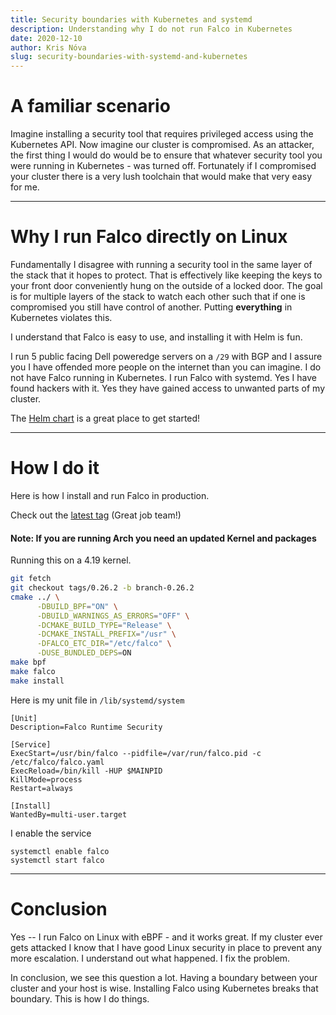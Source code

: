 ```yaml
---
title: Security boundaries with Kubernetes and systemd
description: Understanding why I do not run Falco in Kubernetes
date: 2020-12-10
author: Kris Nóva
slug: security-boundaries-with-systemd-and-kubernetes
---
```


# A familiar scenario

Imagine installing a security tool that requires privileged access using the Kubernetes API. 
Now imagine our cluster is compromised. 
As an attacker, the first thing I would do would be to ensure that whatever security tool you were running in Kubernetes - was turned off.
Fortunately if I compromised your cluster there is a very lush toolchain that would make that very easy for me.

---

# Why I run Falco directly on Linux

Fundamentally I disagree with running a security tool in the same layer of the stack that it hopes to protect.
That is effectively like keeping the keys to your front door conveniently hung on the outside of a locked door.
The goal is for multiple layers of the stack to watch each other such that if one is compromised you still have control of another.
Putting **everything** in Kubernetes violates this.

I understand that Falco is easy to use, and installing it with Helm is fun.

I run 5 public facing Dell poweredge servers on a `/29` with BGP and I assure you I have offended more people on the internet than you can imagine. 
I do not have Falco running in Kubernetes. 
I run Falco with systemd.
Yes I have found hackers with it.
Yes they have gained access to unwanted parts of my cluster.

The [Helm chart](https://github.com/falcosecurity/charts) is a great place to get started! 

---

# How I do it

Here is how I install and run Falco in production.

Check out the [latest tag](https://github.com/falcosecurity/falco/releases/tag/0.26.2) (Great job team!)

#### Note: If you are running Arch you need an updated Kernel and packages

Running this on a 4.19 kernel.

```bash
git fetch
git checkout tags/0.26.2 -b branch-0.26.2
cmake ../ \
      -DBUILD_BPF="ON" \
      -DBUILD_WARNINGS_AS_ERRORS="OFF" \
      -DCMAKE_BUILD_TYPE="Release" \
      -DCMAKE_INSTALL_PREFIX="/usr" \
      -DFALCO_ETC_DIR="/etc/falco" \
      -DUSE_BUNDLED_DEPS=ON
make bpf
make falco
make install
```

Here is my unit file in `/lib/systemd/system`

```
[Unit]
Description=Falco Runtime Security

[Service]
ExecStart=/usr/bin/falco --pidfile=/var/run/falco.pid -c /etc/falco/falco.yaml
ExecReload=/bin/kill -HUP $MAINPID
KillMode=process
Restart=always

[Install]
WantedBy=multi-user.target

```

I enable the service

```
systemctl enable falco
systemctl start falco
```

---

# Conclusion

Yes -- I run Falco on Linux with eBPF - and it works great.
If my cluster ever gets attacked I know that I have good Linux security in place to prevent any more escalation.
I understand out what happened.
I fix the problem.

In conclusion, we see this question a lot. 
Having a boundary between your cluster and your host is wise.
Installing Falco using Kubernetes breaks that boundary.
This is how I do things.
